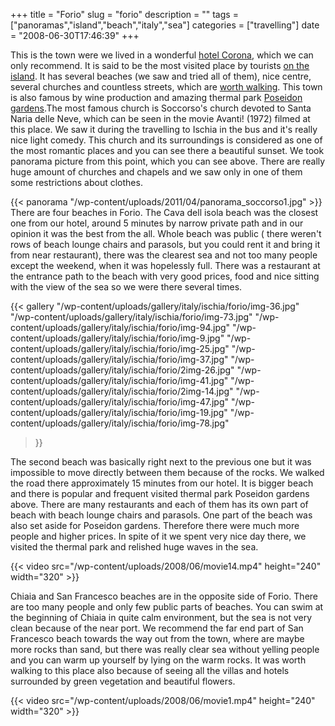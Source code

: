 +++
title = "Forio"
slug = "forio"
description = ""
tags = ["panoramas","island","beach","italy","sea"]
categories = ["travelling"]
date = "2008-06-30T17:46:39"
+++

This is the town were we lived in a wonderful <a title="Hotel Corona***"
href="http://www.ajka-andrej.com/2008/06/30/hotel-corona/">hotel Corona</a>, which we can only
recommend. It is said to be the most visited place by tourists <a title="Evergreen island – Ischia"
href="http://www.ajka-andrej.com/2008/06/28/evergreen-island/">on the island</a>. It has several
beaches (we saw and tried all of them), nice centre, several churches and countless streets, which
are <a title="Trips through the Ischia"
href="http://www.ajka-andrej.com/2008/07/23/trips-through-the-ischia/">worth walking</a>. This town
is also famous by wine production and amazing thermal park <a title="Poseidon gardens"
href="http://www.ajka-andrej.com/2008/07/23/poseidon-gardens/">Poseidon gardens</a>.The most famous church is Soccorso's church devoted to Santa Naria delle Neve, which can be seen in
the movie Avanti! (1972) filmed at this place. We saw it during the travelling to Ischia in the bus
and it's really nice light comedy. This church and its surroundings is considered as one of the
most romantic places and you can see there a beautiful sunset. We took panorama picture from this
point, which you can see above. There are really huge amount of churches and chapels and we saw
only in one of them some restrictions about clothes.

{{< panorama "/wp-content/uploads/2011/04/panorama_soccorso1.jpg"  >}}
There are four beaches in Forio. The Cava dell isola beach was the closest one from our hotel,
around 5 minutes by narrow private path and in our opinion it was the best from the all. Whole
beach was public ( there weren't rows of beach lounge chairs and parasols, but you could rent it
and bring it from near restaurant), there was the clearest sea and not too many people except the
weekend, when it was hopelessly full. There was a restaurant at the entrance path to the beach with
very good prices, food and nice sitting with the view of the sea so we were there several times.

{{< gallery
    "/wp-content/uploads/gallery/italy/ischia/forio/img-36.jpg"
    "/wp-content/uploads/gallery/italy/ischia/forio/img-73.jpg"
    "/wp-content/uploads/gallery/italy/ischia/forio/img-94.jpg"
    "/wp-content/uploads/gallery/italy/ischia/forio/img-9.jpg"
    "/wp-content/uploads/gallery/italy/ischia/forio/img-25.jpg"
    "/wp-content/uploads/gallery/italy/ischia/forio/img-37.jpg"
    "/wp-content/uploads/gallery/italy/ischia/forio/2img-26.jpg"
    "/wp-content/uploads/gallery/italy/ischia/forio/img-41.jpg"
    "/wp-content/uploads/gallery/italy/ischia/forio/2img-14.jpg"
    "/wp-content/uploads/gallery/italy/ischia/forio/img-47.jpg"
    "/wp-content/uploads/gallery/italy/ischia/forio/img-19.jpg"
    "/wp-content/uploads/gallery/italy/ischia/forio/img-78.jpg"
>}}

The second beach was basically right next to the previous one but it was impossible to move directly
between them because of the rocks. We walked the road there approximately 15 minutes from our
hotel. It is bigger beach and there is popular and frequent visited thermal park Poseidon gardens
above. There are many restaurants and each of them has its own part of beach with beach lounge
chairs and parasols. One part of the beach was also set aside for Poseidon gardens. Therefore there
were much more people and higher prices. In spite of it we spent very nice day there, we visited
the thermal park and relished huge waves in the sea.


{{< video src="/wp-content/uploads/2008/06/movie14.mp4" height="240" width="320" >}}



Chiaia and San Francesco beaches are in the opposite side of Forio. There are too many people and
only few public parts of beaches. You can swim at the beginning of Chiaia in quite calm
environment, but the sea is not very clean because of the near port. We recommend the far end part
of San Francesco beach towards the way out from the town, where are maybe more rocks than sand, but
there was really clear sea without yelling people and you can warm up yourself by lying on the warm
rocks. It was worth walking to this place also because of seeing all the villas and hotels
surrounded by green vegetation and beautiful flowers.


{{< video src="/wp-content/uploads/2008/06/movie1.mp4" height="240" width="320" >}}

